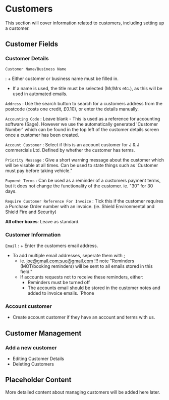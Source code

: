 # Customers

This section will cover information related to customers, including setting up a customer.

## Customer Fields

### Customer Details

`Customer Name/Business Name`

:    + Either customer or business name must be filled in. 
+ If a name is used, the title must be selected (Mr/Mrs etc.), as this will be used in automated emails.

`Address`
:   Use the search button to search for a customers address from the postcode (costs one credit, £0.10), or enter the details manually.

`Accounting Code`
:   Leave blank - This is used as a reference for accounting software (Sage). However we use the automatically generated 'Customer Number' which can be found in the top left of the customer details screen once a customer has been created.

`Account Customer`
: Select if this is an account customer for J & J commercials Ltd. Defined by whether the customer has terms.

`Priority Message`
:   Give a short warning message about the customer which will be visable at all times. Can be used to state things such as 'Customer must pay before taking vehicle."

`Payment Terms`
:   Can be used as a reminder of a customers payment terms, but it does not change the functionality of the customer. ie. "30" for 30 days.

`Require Customer Reference For Invoice`
: Tick this if the customer requires a Purchase Order number with an invoice. (ie. Shield Environmental and Shield Fire and Security)

**All other boxes**: Leave as standard.

### Customer Information
`Email`
: + Enter the customers email address.
+ To add multiple email addresses, seperate them with ;
    + ie. joe@gmail.com;sue@gmail.com
!!! note "Reminders (MOT/booking reminders) will be sent to all emails stored in this field."
    + If accounts requests not to receive these reminders, either:
        + Reminders must be turned off
        + The accounts email should be stored in the customer notes and added to invoice emails.
`Phone

### Account customer
- Create account customer if they have an account and terms with us.

## Customer Management

### Add a new customer



-   Editing Customer Details
-   Deleting Customers

## Placeholder Content

More detailed content about managing customers will be added here later.